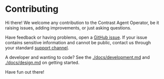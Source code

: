# Contributing

Hi there! We welcome any contribution to the Contrast Agent Operator, be it raising issues, adding improvements, or just asking questions.

Have feedback or having problems, open a [GitHub issue](https://github.com/Contrast-Security-OSS/agent-operator/issues). If your issue contains sensitive information and cannot be public, contact us through your standard [support channel](https://support.contrastsecurity.com/hc/en-us).

A developer and wanting to code? See the [./docs/development.md](./docs/development.md) and [./docs/design.md](./docs/design.md) on getting started.

Have fun out there!
